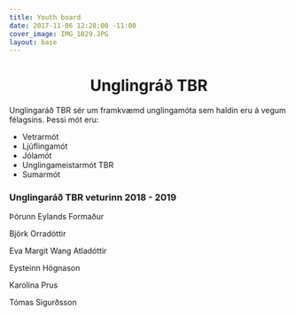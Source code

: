 ```yaml
---
title: Youth board
date: 2017-11-06 12:28:00 -11:00
cover_image: IMG_1029.JPG
layout: base
---
```


<head>
  <link href='http://fonts.googleapis.com/css?family=Lobster' rel='stylesheet' type='text/css'>
</head>
<body>
  <h1 class="board_text" align="center">Unglingráð TBR</h1>
  <section class="long_text">
    <p>Unglingaráð TBR sér um framkvæmd unglingamóta sem haldin eru á vegum félagsins. Þessi mót eru:</p>
    <ul>
      <li>Vetrarmót</li>
      <li>Ljúflingamót</li>
      <li>Jólamót</li>
      <li>Unglingameistarmót TBR</li>
      <li>Sumarmót</li>
    </ul>
    <h3 class="board_text" id="dividerLine"><Span>Unglingaráð TBR veturinn 2018 - 2019</Span></h3>
    <p><i class="fa fa-user"></i> Þórunn Eylands <i class="fa fa-arrow-right"></i> Formaður</p>
    <p>Björk Orradóttir</p>
    <p>Eva Margit Wang Atladóttir</p>
    <p>Eysteinn Högnason</p>
    <p>Karolina Prus</p>
    <p>Tómas Sigurðsson</p>
  </section>
</body>
